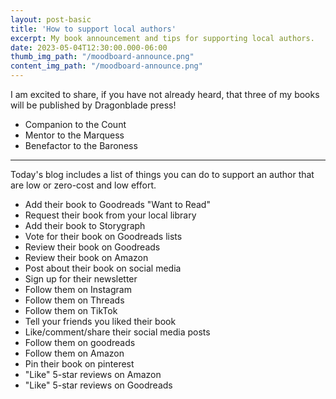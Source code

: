 ```yaml
---
layout: post-basic
title: 'How to support local authors'
excerpt: My book announcement and tips for supporting local authors.
date: 2023-05-04T12:30:00.000-06:00
thumb_img_path: "/moodboard-announce.png"
content_img_path: "/moodboard-announce.png"
---
```


I am excited to share, if you have not already heard, that three of my books will be published by Dragonblade press!

* Companion to the Count
* Mentor to the Marquess 
* Benefactor to the Baroness

---

Today's blog includes a list of things you can do to support an author that are low or zero-cost and low effort.

* Add their book to Goodreads "Want to Read"
* Request their book from your local library
* Add their book to Storygraph
* Vote for their book on Goodreads lists
* Review their book on Goodreads
* Review their book on Amazon
* Post about their book on social media
* Sign up for their newsletter
* Follow them on Instagram
* Follow them on Threads
* Follow them on TikTok
* Tell your friends you liked their book
* Like/comment/share their social media posts
* Follow them on goodreads
* Follow them on Amazon
* Pin their book on pinterest
* "Like" 5-star reviews on Amazon
* "Like" 5-star reviews on Goodreads
